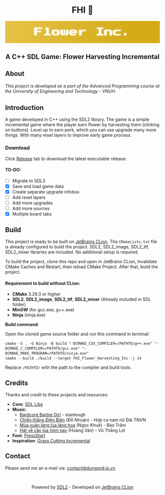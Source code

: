 <h1 align="center" style="font-weight:bold;">FHI 🌻
</h1>

![banner](./banner.png)
<h2 align="center" style="font-weight:bold">
A C++ SDL Game: Flower Harvesting Incremental</h2>

## About

###### This project is developed as a part of the Advanced Programming course at the University of Engineering and Technology - VNUH.

## Introduction

A game developed in C++ using the SDL2 library. The game is a simple incremental game where the player
earn flower by harvesting them (clicking on buttons). Level up to earn perk, which you can use upgrade many more
things. With many reset layers to improve early game process. 

### Download

Click [Release](https://github.com/DungxND/GameProj-SAI/releases) tab to download the latest executable release.

#### TO-DO:

- [ ] Migrate to SDL3
- [x] Save and load game data
- [x] Create separate upgrade infobox
- [ ] Add reset layers
- [ ] Add more upgrades
- [ ] Add more sources
- [x] Multiple board tabs

## Build

This project is ready to be built on [JetBrains CLion](https://www.jetbrains.com/clion/). The `CMakeLists.txt` file is already configured to build the
project. SDL2, SDL2_image, SDL2_ttf, SDL2_mixer libraries are included. No additional setup is required.

To build the project, clone this repo and open in JetBrains CLion, Invalidate CMake Caches and Restart, then reload
CMake Project. After that,
build the project.

#### Requirement to build without CLion:

- **CMake** 3.29.3 or higher
- **SDL2**, **SDL2_image**, **SDL2_ttf**, **SDL2_mixer** (Already included in SDL folder)
- **MinGW** (for gcc.exe, g++.exe)
- **Ninja** (ninja.exe)

**Build command**:

Open the cloned game source folder and run this command in terminal:
```shell
cmake -S . -G Ninja -B build "-DCMAKE_CXX_COMPILER=/PATHTO/g++.exe" "-DCMAKE_C_COMPILER=/PATHTO/gcc.exe" "-DCMAKE_MAKE_PROGRAM=/PATHTO/ninja.exe"
cmake --build ./build --target FHI_Flower_Harvesting_Inc -j 14
```
Replace `/PATHTO/` with the path to the compiler and build tools.


## Credits

Thanks and credit to these projects and resources:

- **Core**: [SDL Libs](https://github.com/libsdl-org)
- **Music**:
  - [Bardcore Barbie Girl](https://www.youtube.com/watch?v=YNm3Ggv01Ns) - stantough
  - [Chiến thắng Điện Biên](https://bcdcnt.net/bai-hat/chien-thang-dien-bien-62.html) (Đỗ Nhuận) - Hợp ca nam nữ Đài TNVN
  - [Mùa xuân làng lúa làng hoa](https://open.spotify.com/track/1RgGpUM0a96PtGT7Q2RdBo) (Ngọc Khuê) - Bảo Trâm
  - [Hát về cây lúa hôm nay](https://open.spotify.com/track/0o1FvVBLsZB6iJ3DNSxWYm) (Hoàng Vân) - Vũ Thắng Lợi
- **Font**: [PressStart](https://fonts.google.com/specimen/Press+Start+2P)
- **Inspiration**: [Grass Cutting Incremental](https://www.roblox.com/games/9292879820/MULTIVERSE-Grass-Cutting-Incremental)

## Contact
Please send me an e-mail via: contact@dungxnd.io.vn

<br/>
<p align="center">
Powered by <a href="https://github.com/libsdl-org/SDL" target="_blank">SDL2</a> - Developed on <a href="https://www.jetbrains.com/clion/" target="_blank">JetBrains CLion</a>
</p>


